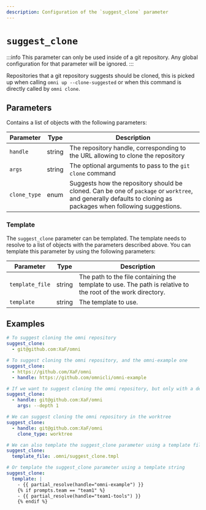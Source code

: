 ```yaml
---
description: Configuration of the `suggest_clone` parameter
---
```


# `suggest_clone`

:::info
This parameter can only be used inside of a git repository. Any global configuration for that parameter will be ignored.
:::

Repositories that a git repository suggests should be cloned, this is picked up when calling `omni up --clone-suggested` or when this command is directly called by `omni clone`.


## Parameters

Contains a list of objects with the following parameters:

| Parameter        | Type      | Description                                           |
|------------------|-----------|-------------------------------------------------------|
| `handle` | string | The repository handle, corresponding to the URL allowing to clone the repository |
| `args` | string | The optional arguments to pass to the `git clone` command |
| `clone_type` | enum | Suggests how the repository should be cloned. Can be one of `package` or `worktree`, and generally defaults to cloning as packages when following suggestions. |

### Template

The `suggest_clone` parameter can be templated. The template needs to resolve to a list of objects with the parameters described above. You can template this parameter by using the following parameters:

| Parameter | Type | Description |
|-----------|------|-------------|
| `template_file` | string | The path to the file containing the template to use. The path is relative to the root of the work directory. |
| `template` | string | The template to use. |

## Examples

```yaml
# To suggest cloning the omni repository
suggest_clone:
  - git@github.com:XaF/omni

# To suggest cloning the omni repository, and the omni-example one
suggest_clone:
  - https://github.com/XaF/omni
  - handle: https://github.com/omnicli/omni-example

# If we want to suggest cloning the omni repository, but only with a depth of 1
suggest_clone:
  - handle: git@github.com:XaF/omni
    args: --depth 1

# We can suggest cloning the omni repository in the worktree
suggest_clone:
  - handle: git@github.com:XaF/omni
    clone_type: worktree

# We can also template the suggest_clone parameter using a template file
suggest_clone:
  template_file: .omni/suggest_clone.tmpl

# Or template the suggest_clone parameter using a template string
suggest_clone:
  template: |
    - {{ partial_resolve(handle="omni-example") }}
    {% if prompts.team == "team1" %}
    - {{ partial_resolve(handle="team1-tools") }}
    {% endif %}
```

